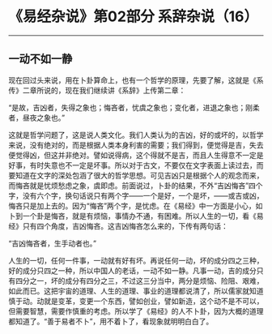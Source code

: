 # 《易经杂说》第02部分 系辞杂说（16）

------

## 一动不如一静

现在回过头来说，用在卜卦算命上，也有一个哲学的原理，先要了解，这就是《系传》二章所说的，现在我们继续讲《系辞》上传第二章：

“是故，吉凶者，失得之象也；悔吝者，忧虞之象也；变化者，进退之象也；刚柔者，昼夜之象也。”

这就是哲学问题了，这是说人类文化。我们人类认为的吉凶，好的或坏的，以哲学来说，没有绝对的，而是根据人类本身利害的需要；我们得到，便觉得是吉，失去便觉得凶，但这并非绝对。譬如说得病，这个得就不是吉，而且人生得意不一定是好事，有时失意也不一定是坏事。所以对于古文，不要仅在文字表面上读过去，而要知道在文字的深处包涵了很大的哲学思想。可见吉凶只是根据个人的观念而来，而悔吝就是忧烦愁虑之象，虞即虑。前面说过，卜卦的结果，不外“吉凶悔吝”四个字，没有六个字，换句话说只有两个字——一个是好，一个是坏，——或吉或凶，悔吝只是加上去的。因为“悔吝”两个字，是忧虑。在《易经》中一方面是小心，如卜到一个卦是悔吝，就是有烦恼，事情办不通，有困难。所以人生的一切，看《易经》只有四个角度，吉凶悔吝。这吉凶悔吝怎么来的，下传有两句话：

“吉凶悔吝者，生手动者也。”

人生的一切，任何一件事，一动就有好有坏。再说任何一动，坏的成分四之三种，好的成分只四之一种，所以中国人的老话，一动不如一静。凡事一动，吉的成分只有四分之一，坏的成分有四分之三，不过这三分当中，两分是烦恼、险阻、艰难，如此而已。这把宇宙的道理、人生的道理、事业的道理都说清了，所以儒家就知道慎于动。动就是变革，变更一个东西，譬如创业，譬如新造，这个动不是不可以，但需要智慧，需要作慎重的考虑。所以学了《易经》的人不卜卦，因为大概的道理都知道了。“善于易者不卜”，用不着卜了，看现象就明明白白了。